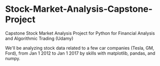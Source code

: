 # Stock-Market-Analysis-Capstone-Project

Capstone Stock Market Analysis Project for Python for Financial Analysis and Algorithmic Trading (Udamy)

We'll be analyzing stock data related to a few car companies (Tesla, GM, Ford), from Jan 1 2012 to Jan 1 2017 by skills with matplotlib, pandas, and numpy.

